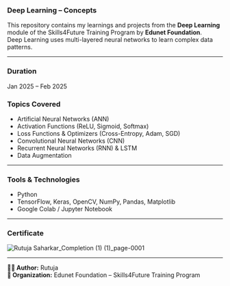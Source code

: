 
### Deep Learning – Concepts

This repository contains my learnings and projects from the **Deep Learning** module of the Skills4Future Training Program by **Edunet Foundation**.  
Deep Learning uses multi-layered neural networks to learn complex data patterns.

---

### Duration
Jan 2025 – Feb 2025

### Topics Covered
- Artificial Neural Networks (ANN)
- Activation Functions (ReLU, Sigmoid, Softmax)
- Loss Functions & Optimizers (Cross-Entropy, Adam, SGD)
- Convolutional Neural Networks (CNN)
- Recurrent Neural Networks (RNN) & LSTM
- Data Augmentation

---

### Tools & Technologies
- Python
- TensorFlow, Keras, OpenCV, NumPy, Pandas, Matplotlib
- Google Colab / Jupyter Notebook

---

### Certificate
![Rutuja Saharkar_Completion (1) (1)_page-0001](https://github.com/user-attachments/assets/12998996-ef05-41c9-92eb-af120a1f4e5e)





---

**👩‍💻 Author:** Rutuja  
**🏢 Organization:** Edunet Foundation – Skills4Future Training Program
